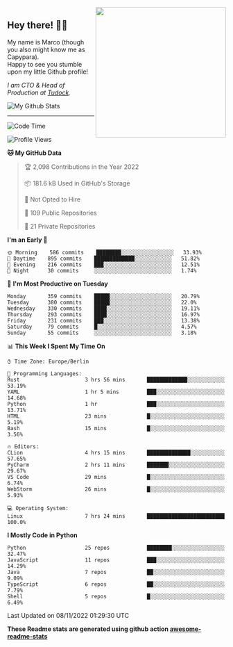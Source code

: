 <img src="https://capypara.de/para_logo.png?a=13" align="right" width="300">

## Hey there! 👋🙃
My name is Marco (though you also might know me as Capypara).  
Happy to see you stumble upon my little Github profile!

*I am CTO & Head of Production at <a href="http://tudock.de">Tudock</a>.*


![My Github Stats](https://github-readme-stats.vercel.app/api?username=theCapypara&show_icons=true&title_color=8ea106&text_color=ffffff&icon_color=8ea106&bg_color=2F343F&hide_border=1)

---
<!--START_SECTION:waka-->
![Code Time](http://img.shields.io/badge/Code%20Time-1%2C896%20hrs%2043%20mins-blue)

![Profile Views](http://img.shields.io/badge/Profile%20Views-0-blue)

**🐱 My GitHub Data** 

> 🏆 2,098 Contributions in the Year 2022
 > 
> 📦 181.6 kB Used in GitHub's Storage 
 > 
> 🚫 Not Opted to Hire
 > 
> 📜 109 Public Repositories 
 > 
> 🔑 21 Private Repositories  
 > 
**I'm an Early 🐤** 

```text
🌞 Morning    586 commits    ████████░░░░░░░░░░░░░░░░░   33.93% 
🌆 Daytime    895 commits    █████████████░░░░░░░░░░░░   51.82% 
🌃 Evening    216 commits    ███░░░░░░░░░░░░░░░░░░░░░░   12.51% 
🌙 Night      30 commits     ░░░░░░░░░░░░░░░░░░░░░░░░░   1.74%

```
📅 **I'm Most Productive on Tuesday** 

```text
Monday       359 commits    █████░░░░░░░░░░░░░░░░░░░░   20.79% 
Tuesday      380 commits    █████░░░░░░░░░░░░░░░░░░░░   22.0% 
Wednesday    330 commits    ████░░░░░░░░░░░░░░░░░░░░░   19.11% 
Thursday     293 commits    ████░░░░░░░░░░░░░░░░░░░░░   16.97% 
Friday       231 commits    ███░░░░░░░░░░░░░░░░░░░░░░   13.38% 
Saturday     79 commits     █░░░░░░░░░░░░░░░░░░░░░░░░   4.57% 
Sunday       55 commits     ░░░░░░░░░░░░░░░░░░░░░░░░░   3.18%

```


📊 **This Week I Spent My Time On** 

```text
⌚︎ Time Zone: Europe/Berlin

💬 Programming Languages: 
Rust                     3 hrs 56 mins       █████████████░░░░░░░░░░░░   53.19% 
YAML                     1 hr 5 mins         ███░░░░░░░░░░░░░░░░░░░░░░   14.68% 
Python                   1 hr                ███░░░░░░░░░░░░░░░░░░░░░░   13.71% 
HTML                     23 mins             █░░░░░░░░░░░░░░░░░░░░░░░░   5.19% 
Bash                     15 mins             █░░░░░░░░░░░░░░░░░░░░░░░░   3.56%

🔥 Editors: 
CLion                    4 hrs 15 mins       ██████████████░░░░░░░░░░░   57.65% 
PyCharm                  2 hrs 11 mins       ███████░░░░░░░░░░░░░░░░░░   29.67% 
VS Code                  29 mins             █░░░░░░░░░░░░░░░░░░░░░░░░   6.74% 
WebStorm                 26 mins             █░░░░░░░░░░░░░░░░░░░░░░░░   5.93%

💻 Operating System: 
Linux                    7 hrs 24 mins       █████████████████████████   100.0%

```

**I Mostly Code in Python** 

```text
Python                   25 repos            ████████░░░░░░░░░░░░░░░░░   32.47% 
JavaScript               11 repos            ███░░░░░░░░░░░░░░░░░░░░░░   14.29% 
Java                     7 repos             ██░░░░░░░░░░░░░░░░░░░░░░░   9.09% 
TypeScript               6 repos             ██░░░░░░░░░░░░░░░░░░░░░░░   7.79% 
Shell                    5 repos             █░░░░░░░░░░░░░░░░░░░░░░░░   6.49%

```



 Last Updated on 08/11/2022 01:29:30 UTC
<!--END_SECTION:waka-->

**These Readme stats are generated using github action [awesome-readme-stats](https://github.com/anmol098/waka-readme-stats)**
